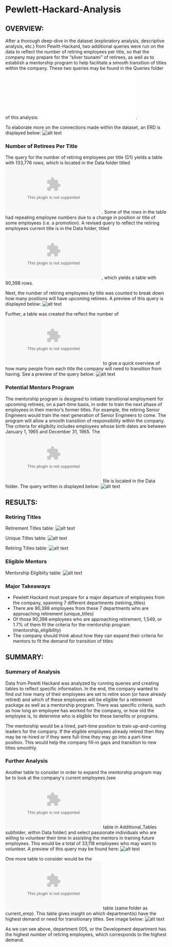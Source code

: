 # Pewlett-Hackard-Analysis

## OVERVIEW: 
After a thorough deep-dive in the dataset (exploratory analysis, descriptive analysis, etc.) from Pewitt-Hackard, two additional queries were run on the data to reflect the number of retiring employees per title, so that the company may prepare for the “silver tsunami” of retirees, as well as to establish a mentorship program to help facilitate a smooth transition of titles within the company. These two queries may be found in the Queries folder of this analysis: 
![Employee_Database_challenge.sql](Queries/Employee_Database_challenge.sql).

To elaborate more on the connections made within the dataset, an ERD is displayed below: 
![alt text](Images/EmployeeDB.png)

### Number of Retirees Per Title
The query for the number of retiring employees per title (D1) yields a table with 133,776 rows, which is located in the Data folder titled 
![retirement_titles.csv](Data/retirement_titles.csv). Some of the rows in the table had repeating employee numbers due to a change in position or title of some employees (i.e. a promotion). A revised query to reflect the retiring employees current title is in the Data folder, titled ![unique_titles.csv](Data/unique_titles.csv), which yields a table with 90,398 rows. 

Next, the number of retiring employees by title was counted to break down how many positions will have upcoming retirees. A preview of this query is displayed below: 
![alt text](Images/retirees_per_title.png)

Further, a table was created the reflect the number of 
![retiring_titles](retiring_titles.csv) to give a quick overview of how many people from each title the company will need to transition from having. See a preview of the query below:
![alt text](Images/retiring_titles.png)

### Potential Mentors Program
The mentorship program is designed to initiate transitional employment for upcoming retirees, on a part-time basis, in order to train the next phase of employees in their mentor’s former titles. For example, the retiring Senior Engineers would train the next generation of Senior Engineers to come. The program will allow a smooth transition of responsibility within the company. The criteria for eligibilty includes employees whose birth dates are between January 1, 1965 and December 31, 1965. The ![mentorship_eligibilty.csv](Data/mentorship_eligibilty.csv) file is located in the Data folder. The query written is displayed below:
![alt text](Images/eligible_mentors.png)

## RESULTS:
### Retiring Titles
Retirement Titles table: 
![alt text](Images/retirement-titles-table.png)

Unique Titles table: 
![alt text](Images/unique-titles-table.png)

Retiring Titles table:
![alt text](Images/retiring-titles-table.png)

### Eligible Mentors
Mentorship Eligiblity table:
![alt text](Images/eligible-mentors-table.png)

### Major Takeaways
* Pewlett Hackard must prepare for a major departure of employees from the company, spanning 7 different departments (retiring_titles)
* There are 90,398 employees from these 7 departments who are approaching retirement (unique_titles)
* Of those 90,398 employees who are approaching retirement, 1,549, or 1.7% of them fit the criteria for the mentorship program (mentorship_eligibility)
* The company should think about how they can expand their criteria for mentors to fit the demand for transition of titles

## SUMMARY:
### Summary of Analysis
Data from Pewitt Hackard was analyzed by running queries and creating tables to reflect specific information. In the end, the company wanted to find out how many of their employees are set to retire soon (or have already retired) and which of these employees will be eligible for a retirement package as well as a mentorship program. There was specific criteria, such as how long an employee has worked for the company, or how old the employee is, to determine who is eligible for these benefits or programs. 

The mentorship would be a hired, part-time position to train up-and-coming leaders for the company. If the eligible employees already retired then they may be re-hired or if they were full-time they may go into a part-time position. This would help the company fill-in gaps and transition to new titles smoothly.

### Further Analysis
Another table to consider in order to expand the mentorship program may be to look at the company's current employees (see ![current_emp.csv](Data/Additional_Tables/current_emp.csv) table in Additional_Tables subfolder, within Data folder) and select passionate individuals who are willing to volunteer their time in assisting the mentors in training future employees. This would be a total of 33,118 employees who may want to volunteer. A preview of this query may be found here: 
![alt text](Images/current_emp.png)

One more table to consider would be the ![retirees_dept.csv](Data/Additional_Tables/retirees_dept.csv) table (same folder as current_emp). This table gives insight on which department(s) have the highest demand or need for transitionary titles. See image below: 
![alt text](Images/dept_demand.png)

As we can see above, department 005, or the Development department has the highest number of retiring employees, which corresponds to the highest demand.